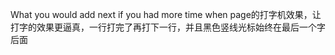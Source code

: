 What you would add next if you had more time
when page的打字机效果，让打字的效果更逼真，一行打完了再打下一行，并且黑色竖线光标始终在最后一个字后面